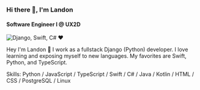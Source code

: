 ### Hi there 👋, I'm Landon
#### Software Engineer I @ UX2D 
![Django, Swift, C# ❤️](https://pbs.twimg.com/profile_banners/283094619/1696099958/1500x500)

Hey I'm Landon 👋 I work as a fullstack Django (Python) developer. I love learning and exposing myself to new languages. My favorites are Swift, Python, and TypeScript. 


Skills: Python / JavaScript / TypeScript / Swift / C# / Java / Kotlin / HTML / CSS / PostgreSQL / Linux

